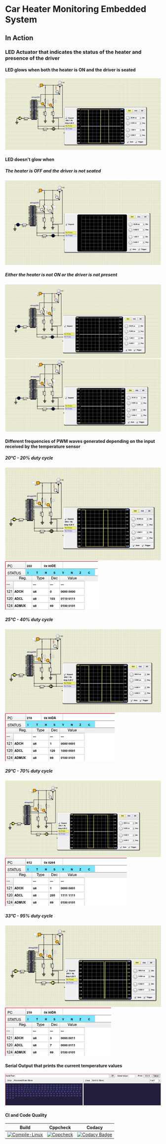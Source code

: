 # Car Heater Monitoring Embedded System

## In Action

### LED Actuator that indicates the status of the heater and presence of the driver

#### LED glows when both the heater is ON and the driver is seated
![ON](simulation/bothON.png)

#### LED doesn't glow when 

##### The heater is OFF and the driver is not seated
![OFF](simulation/bothOFF.png)

##### Either the heater is not ON or the driver is not present

![OFF1](simulation/sw1ON.png)
![OFF2](simulation/sw2ON.png)

#### Different frequencies of PWM waves generated depending on the input received by the temperature sensor

##### 20&deg;C - 20% duty cycle
![CRO20](simulation/20CRO.png)
![RAM20](simulation/20RAM.png)

##### 25&deg;C - 40% duty cycle
![CRO40](simulation/40CRO.png)
![RAM40](simulation/40RAM.png)

##### 29&deg;C - 70% duty cycle
![CRO20](simulation/70CRO.png)
![RAM20](simulation/70RAM.png)

##### 33&deg;C - 95% duty cycle
![CRO95](simulation/95CRO.png)
![RAM95](simulation/95RAM.png)

#### Serial Output that prints the current temperature values
![UARTOP](simulation/UARTOP.png)

#### CI and Code Quality

|Build|Cppcheck|Codacy|
|:--:|:--:|:--:|
|[![Compile-Linux](https://github.com/jayavaidy/EmbeddedC_Proj/actions/workflows/CodeQuality.yml/badge.svg)](https://github.com/jayavaidy/EmbeddedC_Proj/actions/workflows/CodeQuality.yml)|[![Cppcheck](https://github.com/jayavaidy/EmbeddedC_Proj/actions/workflows/Compile.yml/badge.svg)](https://github.com/jayavaidy/EmbeddedC_Proj/actions/workflows/Compile.yml)|[![Codacy Badge](https://app.codacy.com/project/badge/Grade/643b7ca2b2dc4daba1e700c216bb87d9)](https://app.codacy.com/gh/jayavaidy/EmbeddedC_Proj/dashboard)|



